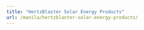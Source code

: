 ```yaml
---
title: "HertzBlaster Solar Energy Products"
url: /manila/hertzblaster-solar-energy-products/
---
```

